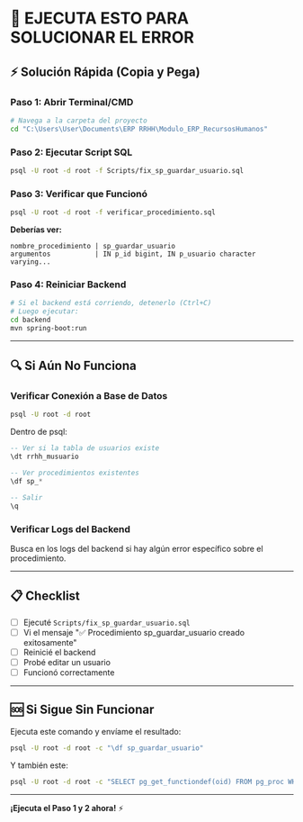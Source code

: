 # 🚨 EJECUTA ESTO PARA SOLUCIONAR EL ERROR

## ⚡ Solución Rápida (Copia y Pega)

### Paso 1: Abrir Terminal/CMD

```bash
# Navega a la carpeta del proyecto
cd "C:\Users\User\Documents\ERP RRHH\Modulo_ERP_RecursosHumanos"
```

### Paso 2: Ejecutar Script SQL

```bash
psql -U root -d root -f Scripts/fix_sp_guardar_usuario.sql
```

### Paso 3: Verificar que Funcionó

```bash
psql -U root -d root -f verificar_procedimiento.sql
```

**Deberías ver:**
```
nombre_procedimiento | sp_guardar_usuario
argumentos           | IN p_id bigint, IN p_usuario character varying...
```

### Paso 4: Reiniciar Backend

```bash
# Si el backend está corriendo, detenerlo (Ctrl+C)
# Luego ejecutar:
cd backend
mvn spring-boot:run
```

---

## 🔍 Si Aún No Funciona

### Verificar Conexión a Base de Datos

```bash
psql -U root -d root
```

Dentro de psql:
```sql
-- Ver si la tabla de usuarios existe
\dt rrhh_musuario

-- Ver procedimientos existentes
\df sp_*

-- Salir
\q
```

### Verificar Logs del Backend

Busca en los logs del backend si hay algún error específico sobre el procedimiento.

---

## 📋 Checklist

- [ ] Ejecuté `Scripts/fix_sp_guardar_usuario.sql`
- [ ] Vi el mensaje "✅ Procedimiento sp_guardar_usuario creado exitosamente"
- [ ] Reinicié el backend
- [ ] Probé editar un usuario
- [ ] Funcionó correctamente

---

## 🆘 Si Sigue Sin Funcionar

Ejecuta este comando y envíame el resultado:

```bash
psql -U root -d root -c "\df sp_guardar_usuario"
```

Y también este:

```bash
psql -U root -d root -c "SELECT pg_get_functiondef(oid) FROM pg_proc WHERE proname = 'sp_guardar_usuario';"
```

---

**¡Ejecuta el Paso 1 y 2 ahora!** ⚡
